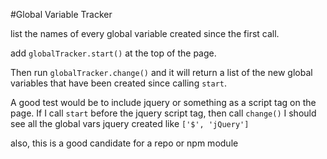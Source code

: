 #Global Variable Tracker

list the names of every global variable created since the first call. 

add `globalTracker.start()` at the top of the page. 

Then run `globalTracker.change()` and it will return a list of the new global variables that have been created since calling `start`.

A good test would be to include jquery or something as a script tag on the page. If I call `start` before the jquery script tag, then call `change()` I should see all the global vars jquery created like `['$', 'jQuery']`

also, this is a good candidate for a repo or npm module